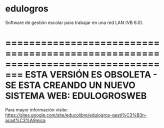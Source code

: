 # edulogros
Software de gestión escolar para trabajar en una red LAN (VB 6.0).

=================================================================================
ESTA VERSIÓN ES OBSOLETA - SE ESTA CREANDO UN NUEVO SISTEMA WEB: EDULOGROSWEB
=================================================================================

Para mayor información visite: https://sites.google.com/site/educolibre/edulogros-gesti%C3%B3n-acad%C3%A9mica
